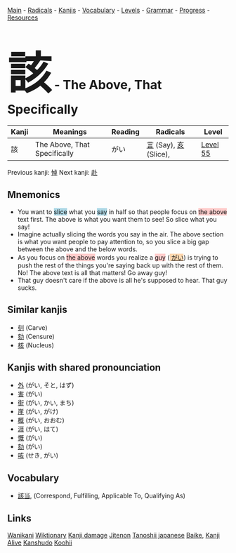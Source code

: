 <style> bigfont {font-size: 100px}</style>
[Main](../README.md) -
[Radicals](../radicals.md) -
[Kanjis](../kanjis.md) -
[Vocabulary](../vocabulary.md) -
[Levels](../levels.md) -
[Grammar](../grammar.md) - 
[Progress](../progress.md) -
[Resources](../resources.md)
# <bigfont> 該</bigfont> - The Above, That Specifically 

| Kanji | Meanings | Reading | Radicals | Level |
| --- | --- | --- | --- | --- |
| 該 | The Above, That Specifically | がい | [言](../radicals/言.md) (Say), [亥](../radicals/亥.md) (Slice),  | [Level 55](../levels/wk_level55.md) |

Previous kanji: [悼](悼.md) Next kanji: [赴](赴.md) 

## Mnemonics
 * You want to <span style="background-color:#ADD8E6"> slice</span> what you <span style="background-color:#ADD8E6"> say</span> in half so that people focus on <span style="background-color:#ffcccb"> the above</span> text first. The above is what you want them to see! So slice what you say!
* Imagine actually slicing the words you say in the air. The above section is what you want people to pay attention to, so you slice a big gap between the above and the below words.
* As you focus on <span style="background-color:#ffcccb"> the above</span> words you realize a <span style="background-color:#ffcccb"> guy</span> (<span style="background-color:#fed8b1"> [がい](https://jisho.org/search/がい)</span>) is trying to push the rest of the things you're saying back up with the rest of them. No! The above text is all that matters! Go away guy!
* That guy doesn't care if the above is all he's supposed to hear. That guy sucks.


## Similar kanjis
 * [刻](刻.md) (Carve)
* [劾](劾.md) (Censure)
* [核](核.md) (Nucleus)



## Kanjis with shared pronounciation
 * [外](外.md) (がい, そと, はず)
* [害](害.md) (がい)
* [街](街.md) (がい, かい, まち)
* [崖](崖.md) (がい, がけ)
* [概](概.md) (がい, おおむ)
* [涯](涯.md) (がい, はて)
* [慨](慨.md) (がい)
* [劾](劾.md) (がい)
* [咳](咳.md) (せき, がい)



## Vocabulary
 * [該当](../vocabulary/該.md), (Correspond, Fulfilling, Applicable To, Qualifying As)




## Links 


[Wanikani](https://www.wanikani.com/kanji/該)
[Wiktionary](https://en.wiktionary.org/wiki/該)
[Kanji damage](http://www.kanjidamage.com/kanji/search?utf8=✓&q=該)
[Jitenon](https://jitenon.com/kanji/該)
[Tanoshii japanese](https://www.tanoshiijapanese.com/dictionary/kanji.cfm?k=該)
[Baike](https://baike.baidu.com/item/該),
[Kanji Alive](https://app.kanjialive.com/該)
[Kanshudo](https://www.kanshudo.com/searchmn?q=該)
[Koohii](https://kanji.koohii.com/study/kanji/該)
